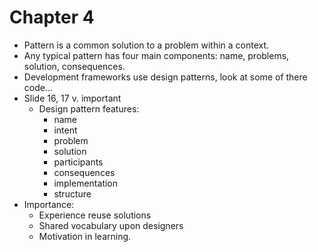 # Chapter 4
- Pattern is a common solution to a problem within a context.
- Any typical pattern has four main components: name, problems, solution, consequences.
- Development frameworks use design patterns, look at some of there code...
- Slide 16, 17 v. important
  - Design pattern features:
    - name
    - intent
    - problem
    - solution
    - participants
    - consequences
    - implementation
    - structure
- Importance: 
  - Experience reuse solutions
  - Shared vocabulary upon designers 
  - Motivation in learning.

